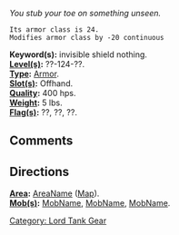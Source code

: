*You stub your toe on something unseen.*

`Its armor class is 24.`  
`Modifies armor class by -20 continuous`

**Keyword(s):** invisible shield nothing.  
**[Level(s)](Object_Level "wikilink"):** ??-124-??.  
**[Type](:Category:_Object_Types "wikilink"):**
[Armor](:Category:armor "wikilink").  
**[Slot(s)](Object_Slots "wikilink"):** Offhand.  
**[Quality](Object_Quality "wikilink"):** 400 hps.  
**[Weight](Object_Weight "wikilink"):** 5 lbs.  
**[Flag(s)](:Category:_Object_Flags "wikilink"):** ??, ??, ??.  

## Comments

## Directions

**[Area](:Category:_Areas "wikilink"):**
[AreaName](:Category:_AreaName "wikilink")
([Map](AreaName_Map "wikilink")).  
**[Mob(s)](:Category:_Mobs "wikilink"):** [MobName](MobName "wikilink"),
[MobName](MobName "wikilink"), [MobName](MobName "wikilink").  

[Category: Lord Tank Gear](Category:_Lord_Tank_Gear "wikilink")
